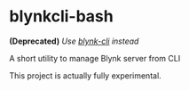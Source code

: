# blynkcli-bash

**(Deprecated)** *Use [blynk-cli](booteille/blynk-cli) instead*

A short utility to manage Blynk server from CLI

This project is actually fully experimental.
